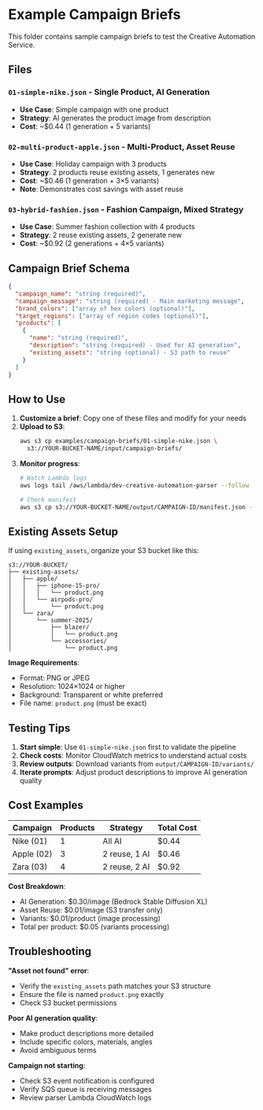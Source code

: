 # Example Campaign Briefs

This folder contains sample campaign briefs to test the Creative Automation Service.

## Files

### `01-simple-nike.json` - Single Product, AI Generation
- **Use Case**: Simple campaign with one product
- **Strategy**: AI generates the product image from description
- **Cost**: ~$0.44 (1 generation + 5 variants)

### `02-multi-product-apple.json` - Multi-Product, Asset Reuse
- **Use Case**: Holiday campaign with 3 products
- **Strategy**: 2 products reuse existing assets, 1 generates new
- **Cost**: ~$0.46 (1 generation + 3×5 variants)
- **Note**: Demonstrates cost savings with asset reuse

### `03-hybrid-fashion.json` - Fashion Campaign, Mixed Strategy
- **Use Case**: Summer fashion collection with 4 products
- **Strategy**: 2 reuse existing assets, 2 generate new
- **Cost**: ~$0.92 (2 generations + 4×5 variants)

## Campaign Brief Schema

```json
{
  "campaign_name": "string (required)",
  "campaign_message": "string (required) - Main marketing message",
  "brand_colors": ["array of hex colors (optional)"],
  "target_regions": ["array of region codes (optional)"],
  "products": [
    {
      "name": "string (required)",
      "description": "string (required) - Used for AI generation",
      "existing_assets": "string (optional) - S3 path to reuse"
    }
  ]
}
```

## How to Use

1. **Customize a brief**: Copy one of these files and modify for your needs
2. **Upload to S3**:
   ```bash
   aws s3 cp examples/campaign-briefs/01-simple-nike.json \
     s3://YOUR-BUCKET-NAME/input/campaign-briefs/
   ```
3. **Monitor progress**:
   ```bash
   # Watch Lambda logs
   aws logs tail /aws/lambda/dev-creative-automation-parser --follow
   
   # Check manifest
   aws s3 cp s3://YOUR-BUCKET-NAME/output/CAMPAIGN-ID/manifest.json -
   ```

## Existing Assets Setup

If using `existing_assets`, organize your S3 bucket like this:

```
s3://YOUR-BUCKET/
├── existing-assets/
│   ├── apple/
│   │   ├── iphone-15-pro/
│   │   │   └── product.png
│   │   └── airpods-pro/
│   │       └── product.png
│   └── zara/
│       └── summer-2025/
│           ├── blazer/
│           │   └── product.png
│           └── accessories/
│               └── product.png
```

**Image Requirements**:
- Format: PNG or JPEG
- Resolution: 1024×1024 or higher
- Background: Transparent or white preferred
- File name: `product.png` (must be exact)

## Testing Tips

1. **Start simple**: Use `01-simple-nike.json` first to validate the pipeline
2. **Check costs**: Monitor CloudWatch metrics to understand actual costs
3. **Review outputs**: Download variants from `output/CAMPAIGN-ID/variants/`
4. **Iterate prompts**: Adjust product descriptions to improve AI generation quality

## Cost Examples

| Campaign | Products | Strategy | Total Cost |
|----------|----------|----------|------------|
| Nike (01) | 1 | All AI | $0.44 |
| Apple (02) | 3 | 2 reuse, 1 AI | $0.46 |
| Zara (03) | 4 | 2 reuse, 2 AI | $0.92 |

**Cost Breakdown**:
- AI Generation: $0.30/image (Bedrock Stable Diffusion XL)
- Asset Reuse: $0.01/image (S3 transfer only)
- Variants: $0.01/product (image processing)
- Total per product: $0.05 (variants processing)

## Troubleshooting

**"Asset not found" error**:
- Verify the `existing_assets` path matches your S3 structure
- Ensure the file is named `product.png` exactly
- Check S3 bucket permissions

**Poor AI generation quality**:
- Make product descriptions more detailed
- Include specific colors, materials, angles
- Avoid ambiguous terms

**Campaign not starting**:
- Check S3 event notification is configured
- Verify SQS queue is receiving messages
- Review parser Lambda CloudWatch logs
